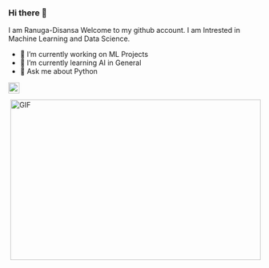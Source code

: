 ### Hi there 👋 
I am Ranuga-Disansa Welcome to my github account.
I am Intrested in Machine Learning and Data Science.
<br>

- 🔭 I’m currently working on ML Projects
- 🌱 I’m currently learning AI in General
- 💬 Ask me about Python
<a href="https://www.linkedin.com/in/ranuga-disansa-gamage-94a7671b2/">
  <img align="left" alt="Shreya's LinkdeIN" width="22px" src="https://cdn.jsdelivr.net/npm/simple-icons@v3/icons/linkedin.svg" />
</a>
<br>
<br />
  <img align="right" alt="GIF" src="https://github.com/abhisheknaiidu/abhisheknaiidu/blob/master/code.gif?raw=true" width="500" height="320" />
 
